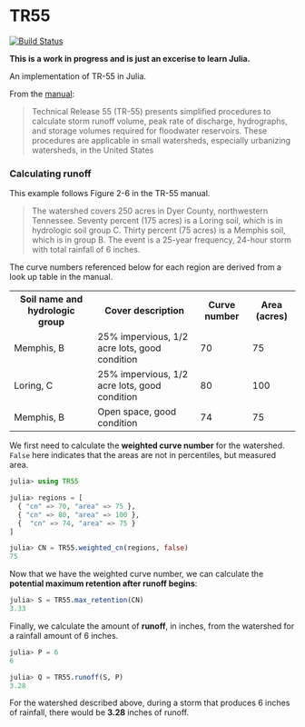 # TR55

[![Build Status](https://travis-ci.org/caseypt/TR55.jl.svg?branch=master)](https://travis-ci.org/caseypt/TR55.jl)

**This is a work in progress and is just an excerise to learn Julia.**

An implementation of TR-55 in Julia.

From the [manual](http://www.nrcs.usda.gov/Internet/FSE_DOCUMENTS/stelprdb1044171.pdf):

> Technical Release 55 (TR-55) presents simplified procedures to calculate storm runoff volume, peak rate of discharge, hydrographs, and storage volumes required for floodwater reservoirs. These procedures are applicable in small watersheds, especially urbanizing watersheds, in the United States

### Calculating runoff

This example follows Figure 2-6 in the TR-55 manual.

> The watershed covers 250 acres in Dyer County, northwestern Tennessee. Seventy percent (175 acres) is a Loring soil, which is in hydrologic soil group C. Thirty percent (75 acres) is a Memphis soil, which is in group B. The event is a 25-year frequency, 24-hour storm with total rainfall of 6 inches.

The curve numbers referenced below for each region are derived from a look up table in the manual.

<table>
  <tr>
      <th>Soil name and hydrologic group</th>
      <th>Cover description</th>
      <th>Curve number</th>
      <th>Area (acres)</th>
  </tr>
  <tr>
    <td>Memphis, B</td>
    <td>25% impervious, 1/2 acre lots, good condition</td>
    <td>70</td>
    <td>75</td>
  </tr>
  <tr>
    <td>Loring, C</td>
    <td>25% impervious, 1/2 acre lots, good condition</td>
    <td>80</td>
    <td>100</td>
  </tr>
    <tr>
    <td>Memphis, B</td>
    <td>Open space, good condition</td>
    <td>74</td>
    <td>75</td>
  </tr>
</table>

We first need to calculate the **weighted curve number** for the watershed. `False` here indicates that the areas are not in percentiles, but measured area.

```julia
julia> using TR55

julia> regions = [
  { "cn" => 70, "area" => 75 },
  { "cn" => 80, "area" => 100 },
  {  "cn" => 74, "area" => 75 }
]

julia> CN = TR55.weighted_cn(regions, false)
75
```

Now that we have the weighted curve number, we can calculate the **potential maximum retention after runoff begins**:

```julia
julia> S = TR55.max_retention(CN)
3.33
```

Finally, we calculate the amount of **runoff**, in inches, from the watershed for a rainfall amount of 6 inches.

```julia
julia> P = 6
6

julia> Q = TR55.runoff(S, P)
3.28
```

For the watershed described above, during a storm that produces 6 inches of rainfall, there would be **3.28** inches of runoff.
